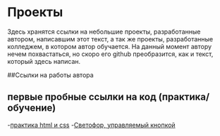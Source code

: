 # Проекты

Здесь хранятся ссылки на небольшие проекты, разработанные автором, написавшим этот текст, а так же проекты, разработанные колледжем, в котором автор обучается.
На данный момент автору нечем похвастаться, но скоро его github преобразится, как и текст, который здесь написан.

##Ссылки на работы автора
## первые пробные ссылки на код (практика/обучение)
-[практика html и css](https://github.com/TroJanRuLes/practic-html-css)
-[Светофор, управляемый кнопкой](https://github.com/TroJanRuLes/Traffic-Light)
